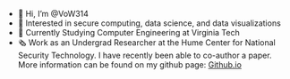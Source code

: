 - 👋 Hi, I’m @VoW314
- 👀 Interested in secure computing, data science, and data visualizations
- 🌱 Currently Studying Computer Engineering at Virginia Tech
- 🗞️ Work as an Undergrad Researcher at the Hume Center for National Security Technology. I have recently been able to co-author a paper.
      More information can be found on my github page: [Github.io]([vow314.github.io](https://vow314.github.io/))


<!---
VoW314/VoW314 is a ✨ special ✨ repository because its `README.md` (this file) appears on your GitHub profile.
You can click the Preview link to take a look at your changes.
--->
